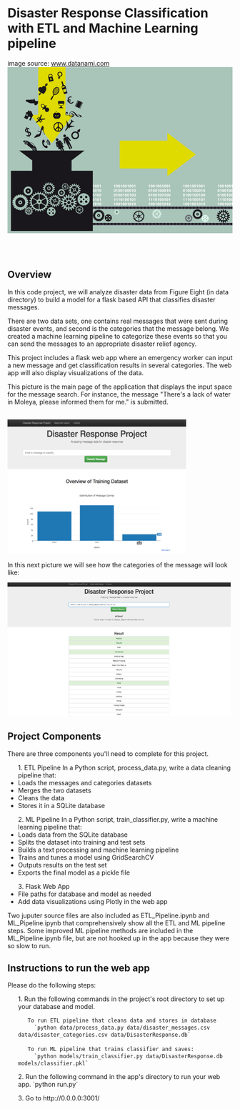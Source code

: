 <!DOCTYPE html>
<html>
<body>
 
<h1>Disaster Response Classification with ETL and Machine Learning pipeline</h1>

image source: www.datanami.com
<img src="pics/ml_pipeline.jpg" width=%50 height=%50 class="center">


<br />
<br />

<h2> Overview </h2>
In this code project, we will analyze disaster data from Figure Eight (in data directory) to build a model for a flask based API that classifies disaster messages.

There are two data sets, one contains real messages that were sent during disaster events, and second is the categories that the message belong. We created a machine learning pipeline to categorize these events so that you can send the messages to an appropriate disaster relief agency.

This project includes a flask web app where an emergency worker can input a new message and get classification results in several categories. The web app will also display visualizations of the data.

This picture is the main page of the application that displays the input space for the message search. For instance, the message "There's a lack of water in Moleya, please informed them for me." is submitted. 


<br />
<img src="pics/main.png" width=400 height=300  class="center">
<br />


In this next picture we will see how the categories of the message will look like:
<br />


<img src="pics/search.png"  width=500 height=300 class="center">
<br />

<h2> Project Components </h2>
There are three components you'll need to complete for this project. 
<ul> 1. ETL Pipeline
In a Python script, process_data.py, write a data cleaning pipeline that:
<li>	Loads the messages and categories datasets </li>
<li>	Merges the two datasets </li>
<li>	Cleans the data </li>
<li>	Stores it in a SQLite database </li>
 </ul>
<ul>2. ML Pipeline
In a Python script, train_classifier.py, write a machine learning pipeline that:
<li>	Loads data from the SQLite database </li>
<li>	Splits the dataset into training and test sets </li>
<li>	Builds a text processing and machine learning pipeline </li>
<li>	Trains and tunes a model using GridSearchCV </li>
<li>	Outputs results on the test set </li>
<li>	Exports the final model as a pickle file </li>
 </ul>
<ul> 3. Flask Web App </li>
<li> File paths for database and model as needed </li>
<li>	Add data visualizations using Plotly in the web app </li>
</ul>

Two juputer source files are also included as ETL_Pipeline.ipynb and ML_Pipeline.ipynb that comprehensively show all the ETL and ML pipeline steps. Some improved ML pipeline methods are included in the ML_Pipeline.ipynb file, but are not hooked up in the app because they were so slow to run.  


<h2> Instructions to run the web app </h2>
Please do the following steps:

<ul> 1. Run the following commands in the project's root directory to set up your database and model.

       To run ETL pipeline that cleans data and stores in database 
         `python data/process_data.py data/disaster_messages.csv data/disaster_categories.csv data/DisasterResponse.db` 
         
       To run ML pipeline that trains classifier and saves:
         `python models/train_classifier.py data/DisasterResponse.db models/classifier.pkl` 
</ul>

<ul> 2. Run the following command in the app's directory to run your web app.
    `python run.py` </ul>

<ul> 3. Go to http://0.0.0.0:3001/ </ul>


</body>
</html>
